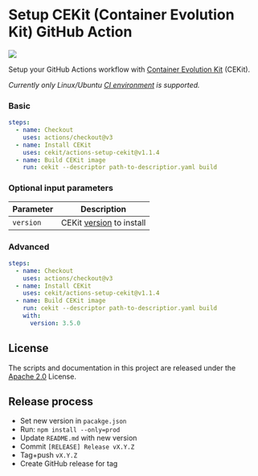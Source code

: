 Setup CEKit (Container Evolution Kit) GitHub Action
===============================
[<img src="https://github.com/cekit/actions-setup-cekit/workflows/Run%20action%20and%20validate%20environment/badge.svg" />](https://github.com/cekit/actions-setup-cekit/actions)

Setup your GitHub Actions workflow with [Container Evolution Kit](https://github.com/cekit/cekit/)
(CEKit).

_Currently only Linux/Ubuntu
[CI environment](https://help.github.com/en/github/automating-your-workflow-with-github-actions/virtual-environments-for-github-actions)
is supported._

### Basic

```yaml
steps:
  - name: Checkout
    uses: actions/checkout@v3
  - name: Install CEKit
    uses: cekit/actions-setup-cekit@v1.1.4
  - name: Build CEKit image
    run: cekit --descriptor path-to-descriptior.yaml build
```

### Optional input parameters

| Parameter     | Description                                                                    |
| ------------- | ------------------------------------------------------------------------------ |
| `version`     | CEKit [version](https://pypi.org/project/cekit/#history) to install            |

### Advanced

```yaml
steps:
  - name: Checkout
    uses: actions/checkout@v3
  - name: Install CEKit
    uses: cekit/actions-setup-cekit@v1.1.4
  - name: Build CEKit image
    run: cekit --descriptor path-to-descriptior.yaml build
    with:
      version: 3.5.0
```

## License

The scripts and documentation in this project are released under the [Apache 2.0](./LICENSE) License.

## Release process

- Set new version in `pacakge.json`
- Run: `npm install --only=prod`
- Update `README.md` with new version
- Commit `[RELEASE] Release vX.Y.Z`
- Tag+push `vX.Y.Z`
- Create GitHub release for tag
